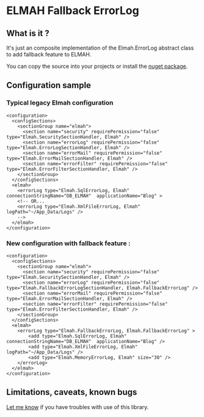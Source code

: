 # ELMAH Fallback ErrorLog

## What is it ?

It's just an composite implementation of the Elmah.ErrorLog abstract class to add fallback feature to ELMAH.

You can copy the source into your projects or install the [nuget package](http://nuget.org/packages/Elmah-FallbackErrorLog).


## Configuration sample

### Typical legacy Elmah configuration

	<configuration>
	  <configSections>
	    <sectionGroup name="elmah">
	      <section name="security" requirePermission="false" type="Elmah.SecuritySectionHandler, Elmah" />
	      <section name="errorLog" requirePermission="false" type="Elmah.ErrorLogSectionHandler, Elmah" />
	      <section name="errorMail" requirePermission="false" type="Elmah.ErrorMailSectionHandler, Elmah" />
	      <section name="errorFilter" requirePermission="false" type="Elmah.ErrorFilterSectionHandler, Elmah" />
	    </sectionGroup>
	  </configSections>
	  <elmah>
		<errorLog type="Elmah.SqlErrorLog, Elmah" connectionStringName="DB_ELMAH"  applicationName="Blog" >
		<!-- OR...
		<errorLog type="Elmah.XmlFileErrorLog, Elmah" logPath="~/App_Data/Logs" />
		-->
	  </elmah>
	</configuration>

### New configuration with fallback feature :

	<configuration>
	  <configSections>
	    <sectionGroup name="elmah">
	      <section name="security" requirePermission="false" type="Elmah.SecuritySectionHandler, Elmah" />
	      <section name="errorLog" requirePermission="false" type="Elmah.FallbackErrorLogSectionHandler, Elmah.FallbackErrorLog" />
	      <section name="errorMail" requirePermission="false" type="Elmah.ErrorMailSectionHandler, Elmah" />
	      <section name="errorFilter" requirePermission="false" type="Elmah.ErrorFilterSectionHandler, Elmah" />
	    </sectionGroup>
	  </configSections>
	  <elmah>
	    <errorLog type="Elmah.FallbackErrorLog, Elmah.FallbackErrorLog" >
			<add type="Elmah.SqlErrorLog, Elmah" connectionStringName="DB_ELMAH"  applicationName="Blog" />
			<add type="Elmah.XmlFileErrorLog, Elmah" logPath="~/App_Data/Logs" />
			<add type="Elmah.MemoryErrorLog, Elmah" size="30" />
		</errorLog>
	  </elmah>
	</configuration>

## Limitations, caveats, known bugs
[Let me know](https://github.com/eric-b/Elmah.FallbackErrorLog/issues) if you have troubles with use of this library.
